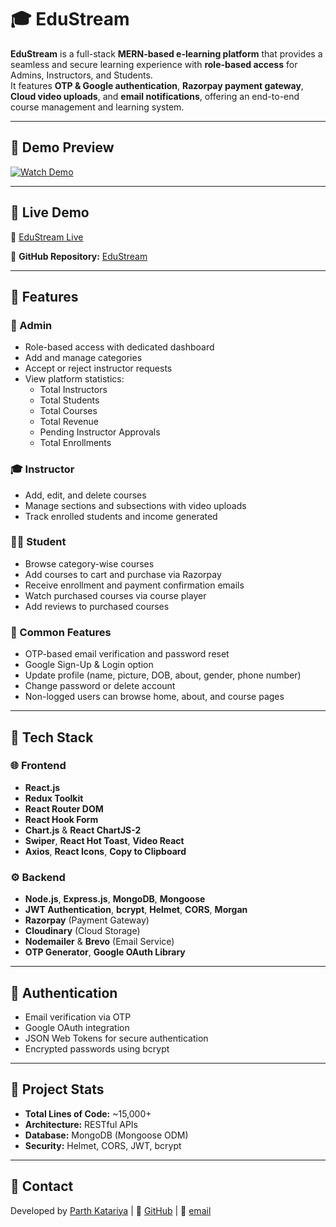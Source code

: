 # 🎓 EduStream

**EduStream** is a full-stack **MERN-based e-learning platform** that provides a seamless and secure learning experience with **role-based access** for Admins, Instructors, and Students.  
It features **OTP & Google authentication**, **Razorpay payment gateway**, **Cloud video uploads**, and **email notifications**, offering an end-to-end course management and learning system.

---

## 🎥 Demo Preview

[![Watch Demo](https://res.cloudinary.com/djf4s41kd/image/upload/v1761923988/EduStream/op7whdzgixkacjxe3vos.png)](https://res.cloudinary.com/djf4s41kd/video/upload/v1761926332/EduStream_-_Small_hlc5gv.mp4)

---

## 🚀 Live Demo

🔗 [EduStream Live](https://edustream-pa45h.vercel.app)

📂 **GitHub Repository:** [EduStream](https://github.com/pa45h/EduStream)

---

## 🧠 Features

### 👑 Admin

- Role-based access with dedicated dashboard
- Add and manage categories
- Accept or reject instructor requests
- View platform statistics:
  - Total Instructors
  - Total Students
  - Total Courses
  - Total Revenue
  - Pending Instructor Approvals
  - Total Enrollments

### 🎓 Instructor

- Add, edit, and delete courses
- Manage sections and subsections with video uploads
- Track enrolled students and income generated

### 👩‍🎓 Student

- Browse category-wise courses
- Add courses to cart and purchase via Razorpay
- Receive enrollment and payment confirmation emails
- Watch purchased courses via course player
- Add reviews to purchased courses

### 👤 Common Features

- OTP-based email verification and password reset
- Google Sign-Up & Login option
- Update profile (name, picture, DOB, about, gender, phone number)
- Change password or delete account
- Non-logged users can browse home, about, and course pages

---

## 🧩 Tech Stack

### 🌐 Frontend

- **React.js**
- **Redux Toolkit**
- **React Router DOM**
- **React Hook Form**
- **Chart.js** & **React ChartJS-2**
- **Swiper**, **React Hot Toast**, **Video React**
- **Axios**, **React Icons**, **Copy to Clipboard**

### ⚙️ Backend

- **Node.js**, **Express.js**, **MongoDB**, **Mongoose**
- **JWT Authentication**, **bcrypt**, **Helmet**, **CORS**, **Morgan**
- **Razorpay** (Payment Gateway)
- **Cloudinary** (Cloud Storage)
- **Nodemailer** & **Brevo** (Email Service)
- **OTP Generator**, **Google OAuth Library**

---

## 🔐 Authentication

- Email verification via OTP
- Google OAuth integration
- JSON Web Tokens for secure authentication
- Encrypted passwords using bcrypt

---

## 🧾 Project Stats

- **Total Lines of Code:** ~15,000+
- **Architecture:** RESTful APIs
- **Database:** MongoDB (Mongoose ODM)
- **Security:** Helmet, CORS, JWT, bcrypt

---

## 📧 Contact

Developed by [Parth Katariya](https://www.linkedin.com/in/parthkatariya) | 🔗 [GitHub](https://github.com/pa45h) | 📩 [email](mailto:parthkatariya87@gmail.com)
